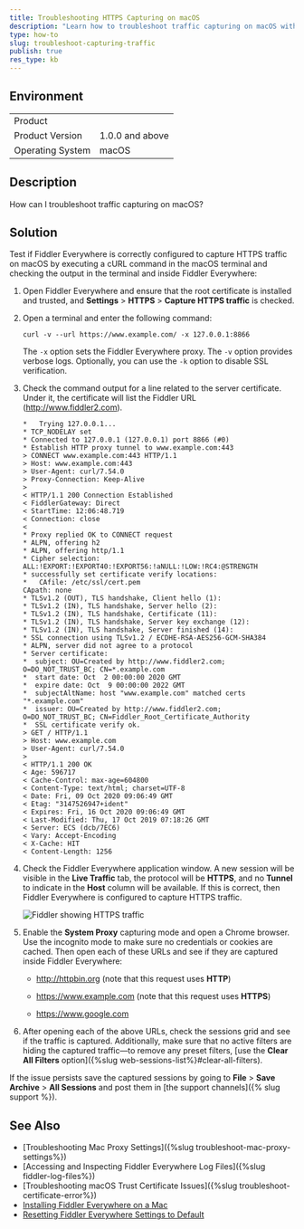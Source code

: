 ```yaml
---
title: Troubleshooting HTTPS Capturing on macOS
description: "Learn how to troubleshoot traffic capturing on macOS with the Fiddler Everywhere web-debugging client."
type: how-to
slug: troubleshoot-capturing-traffic
publish: true
res_type: kb
---
```



## Environment

|   |   |
|---|---|
| Product   |
| Product Version | 1.0.0 and above  |
| Operating System | macOS |

## Description

How can I troubleshoot traffic capturing on macOS?

## Solution

Test if Fiddler Everywhere is correctly configured to capture HTTPS traffic on macOS by executing a cURL command in the macOS terminal and checking the output in the terminal and inside Fiddler Everywhere:

1. Open Fiddler Everywhere and ensure that the root certificate is installed and trusted, and **Settings** > **HTTPS** > **Capture HTTPS traffic** is checked.

1. Open a terminal and enter the following command:

    ```Shell
    curl -v --url https://www.example.com/ -x 127.0.0.1:8866
    ```

    The `-x` option sets the Fiddler Everywhere proxy. The `-v` option provides verbose logs. Optionally, you can use the `-k` option to disable SSL verification.

1. Check the command output for a line related to the server certificate. Under it, the certificate will list the Fiddler URL (http://www.fiddler2.com).

    ```Console
    *   Trying 127.0.0.1...
    * TCP_NODELAY set
    * Connected to 127.0.0.1 (127.0.0.1) port 8866 (#0)
    * Establish HTTP proxy tunnel to www.example.com:443
    > CONNECT www.example.com:443 HTTP/1.1
    > Host: www.example.com:443
    > User-Agent: curl/7.54.0
    > Proxy-Connection: Keep-Alive
    >
    < HTTP/1.1 200 Connection Established
    < FiddlerGateway: Direct
    < StartTime: 12:06:48.719
    < Connection: close
    <
    * Proxy replied OK to CONNECT request
    * ALPN, offering h2
    * ALPN, offering http/1.1
    * Cipher selection: ALL:!EXPORT:!EXPORT40:!EXPORT56:!aNULL:!LOW:!RC4:@STRENGTH
    * successfully set certificate verify locations:
    *   CAfile: /etc/ssl/cert.pem
    CApath: none
    * TLSv1.2 (OUT), TLS handshake, Client hello (1):
    * TLSv1.2 (IN), TLS handshake, Server hello (2):
    * TLSv1.2 (IN), TLS handshake, Certificate (11):
    * TLSv1.2 (IN), TLS handshake, Server key exchange (12):
    * TLSv1.2 (IN), TLS handshake, Server finished (14):
    * SSL connection using TLSv1.2 / ECDHE-RSA-AES256-GCM-SHA384
    * ALPN, server did not agree to a protocol
    * Server certificate:
    *  subject: OU=Created by http://www.fiddler2.com; O=DO_NOT_TRUST_BC; CN=*.example.com
    *  start date: Oct  2 00:00:00 2020 GMT
    *  expire date: Oct  9 00:00:00 2022 GMT
    *  subjectAltName: host "www.example.com" matched certs "*.example.com"
    *  issuer: OU=Created by http://www.fiddler2.com; O=DO_NOT_TRUST_BC; CN=Fiddler_Root_Certificate_Authority
    *  SSL certificate verify ok.
    > GET / HTTP/1.1
    > Host: www.example.com
    > User-Agent: curl/7.54.0
    >
    < HTTP/1.1 200 OK
    < Age: 596717
    < Cache-Control: max-age=604800
    < Content-Type: text/html; charset=UTF-8
    < Date: Fri, 09 Oct 2020 09:06:49 GMT
    < Etag: "3147526947+ident"
    < Expires: Fri, 16 Oct 2020 09:06:49 GMT
    < Last-Modified: Thu, 17 Oct 2019 07:18:26 GMT
    < Server: ECS (dcb/7EC6)
    < Vary: Accept-Encoding
    < X-Cache: HIT
    < Content-Length: 1256
    ```

1. Check the Fiddler Everywhere application window. A new session will be visible in the **Live Traffic** tab, the protocol will be **HTTPS**, and no **Tunnel** to indicate in the **Host** column will be available. If this is correct, then Fiddler Everywhere is configured to capture HTTPS traffic.

    ![Fiddler showing HTTPS traffic](../images/kb/troubleshoot/curl-request-fiddler.png)

1. Enable the **System Proxy** capturing mode and open a Chrome browser. Use the incognito mode to make sure no credentials or cookies are cached. Then open each of these URLs and see if they are captured inside Fiddler Everywhere:

    - http://httpbin.org (note that this request uses **HTTP**)

    - https://www.example.com (note that this request uses **HTTPS**)

    - https://www.google.com


1. After opening each of the above URLs, check the sessions grid and see if the traffic is captured. Additionally, make sure that no active filters are hiding the captured traffic&mdash;to remove any preset filters, [use the **Clear All Filters** option]({%slug web-sessions-list%}#clear-all-filters).

If the issue persists save the captured sessions by going to **File** > **Save Archive** > **All Sessions** and post them in [the support channels]({% slug support %}).

## See Also

* [Troubleshooting Mac Proxy Settings]({%slug troubleshoot-mac-proxy-settings%})
* [Accessing and Inspecting Fiddler Everywhere Log Files]({%slug fiddler-log-files%})
* [Troubleshooting macOS Trust Certificate Issues]({%slug troubleshoot-certificate-error%})
* [Installing Fiddler Everywhere on a Mac](https://docs.telerik.com/fiddler-everywhere/getting-started/installation)
* [Resetting Fiddler Everywhere Settings to Default](how-to-reset-fiddler-everywhere-settings-to-default)
